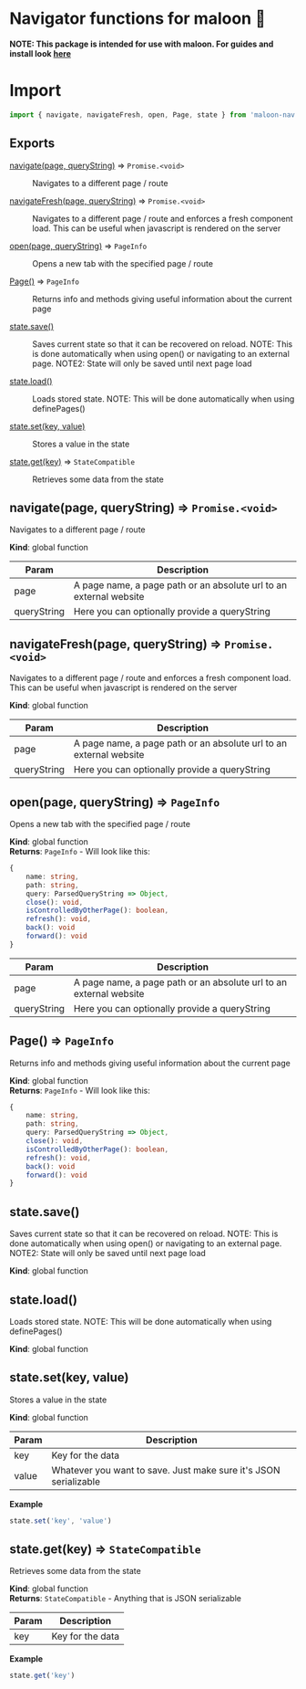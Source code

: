 # Navigator functions for maloon 🧭
**NOTE: This package is intended for use with maloon. For guides and install look [here](https://github.com/greencoder001/maloon)**

# Import
```js
import { navigate, navigateFresh, open, Page, state } from 'maloon-nav'
```

## Exports

<dl>
<dt><a href="#navigate">navigate(page, queryString)</a> ⇒ <code>Promise.&lt;void&gt;</code></dt>
<dd><p>Navigates to a different page / route</p>
</dd>
<dt><a href="#navigateFresh">navigateFresh(page, queryString)</a> ⇒ <code>Promise.&lt;void&gt;</code></dt>
<dd><p>Navigates to a different page / route and enforces a fresh component load. This can be useful when javascript is rendered on the server</p>
</dd>
<dt><a href="#open">open(page, queryString)</a> ⇒ <code>PageInfo</code></dt>
<dd><p>Opens a new tab with the specified page / route</p>
</dd>
<dt><a href="#Page">Page()</a> ⇒ <code>PageInfo</code></dt>
<dd><p>Returns info and methods giving useful information about the current page</p>
</dd>
<dt><a href="#saveState">state.save()</a></dt>
<dd><p>Saves current state so that it can be recovered on reload.
NOTE: This is done automatically when using open() or navigating to an external page.
NOTE2: State will only be saved until next page load</p>
</dd>
<dt><a href="#loadState">state.load()</a></dt>
<dd><p>Loads stored state.
NOTE: This will be done automatically when using definePages()</p>
</dd>
<dt><a href="#setState">state.set(key, value)</a></dt>
<dd><p>Stores a value in the state</p>
</dd>
<dt><a href="#getState">state.get(key)</a> ⇒ <code>StateCompatible</code></dt>
<dd><p>Retrieves some data from the state</p>
</dd>
</dl>

<a name="navigate"></a>

## navigate(page, queryString) ⇒ <code>Promise.&lt;void&gt;</code>
Navigates to a different page / route

**Kind**: global function  

| Param | Description |
| --- | --- |
| page | A page name, a page path or an absolute url to an external website |
| queryString | Here you can optionally provide a queryString |

<a name="navigateFresh"></a>

## navigateFresh(page, queryString) ⇒ <code>Promise.&lt;void&gt;</code>
Navigates to a different page / route and enforces a fresh component load. This can be useful when javascript is rendered on the server

**Kind**: global function  

| Param | Description |
| --- | --- |
| page | A page name, a page path or an absolute url to an external website |
| queryString | Here you can optionally provide a queryString |

<a name="open"></a>

## open(page, queryString) ⇒ <code>PageInfo</code>
Opens a new tab with the specified page / route

**Kind**: global function  
**Returns**: <code>PageInfo</code> - Will look like this:
```ts
{
    name: string,
    path: string,
    query: ParsedQueryString => Object,
    close(): void,
    isControlledByOtherPage(): boolean,
    refresh(): void,
    back(): void
    forward(): void
}
```  

| Param | Description |
| --- | --- |
| page | A page name, a page path or an absolute url to an external website |
| queryString | Here you can optionally provide a queryString |

<a name="Page"></a>

## Page() ⇒ <code>PageInfo</code>
Returns info and methods giving useful information about the current page

**Kind**: global function  
**Returns**: <code>PageInfo</code> - Will look like this:
```ts
{
    name: string,
    path: string,
    query: ParsedQueryString => Object,
    close(): void,
    isControlledByOtherPage(): boolean,
    refresh(): void,
    back(): void
    forward(): void
}
```  
<a name="saveState"></a>

## state.save()
Saves current state so that it can be recovered on reload.
NOTE: This is done automatically when using open() or navigating to an external page.
NOTE2: State will only be saved until next page load

**Kind**: global function  
<a name="loadState"></a>

## state.load()
Loads stored state.
NOTE: This will be done automatically when using definePages()

**Kind**: global function  
<a name="setState"></a>

## state.set(key, value)
Stores a value in the state

**Kind**: global function  

| Param | Description |
| --- | --- |
| key | Key for the data |
| value | Whatever you want to save. Just make sure it's JSON serializable |

**Example**  
```js
state.set('key', 'value')
```
<a name="getState"></a>

## state.get(key) ⇒ <code>StateCompatible</code>
Retrieves some data from the state

**Kind**: global function  
**Returns**: <code>StateCompatible</code> - Anything that is JSON serializable  

| Param | Description |
| --- | --- |
| key | Key for the data |

**Example**  
```js
state.get('key')
```
